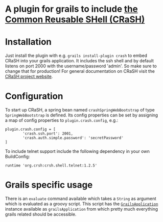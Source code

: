 A plugin for grails to include [the Common Reusable SHell (CRaSH)][1]
=====================================================================

# Installation

Just install the plugin with e.g. `grails install-plugin crash` to embed CRaSH into your grails application.
It includes the ssh shell and by default listens on port 2000 with the username/password 'admin'.
So make sure to change that for production!
For general documentation on CRaSH visit the [CRaSH project website][1].

# Configuration

To start up CRaSH, a spring bean named `crashSpringWebBootstrap` of type `SpringWebBootstrap` is defined.
Its config properties can be set by assigning a map of config properties to `plugin.crash.config`, e.g.:

    plugin.crash.config = [
            'crash.ssh.port': 2001,
            'crash.auth.simple.password': 'secretPassword'
    ]

To include telnet support include the following dependency in your own BuildConfig:

    runtime 'org.crsh:crsh.shell.telnet:1.2.5'

# Grails specific usage

There is an `evaluate` command available which takes a `String` as argument which is evaluated as a groovy script.
This script has the [`GrailsApplication`][2] instance available as `grailsApplication` from which pretty much everything grails related should be accessible.

  [1]: http://www.crashub.org/
  [2]: http://grails.org/doc/latest/ref/Controllers/grailsApplication.html
